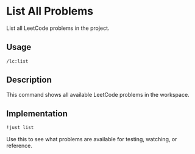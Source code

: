 # List All Problems

List all LeetCode problems in the project.

## Usage
```
/lc:list
```

## Description
This command shows all available LeetCode problems in the workspace.

## Implementation
```bash
!just list
```

Use this to see what problems are available for testing, watching, or reference.